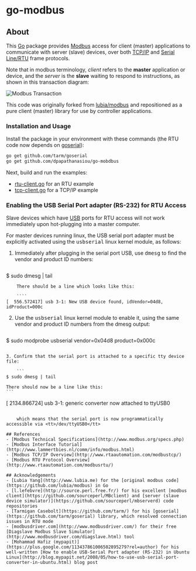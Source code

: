 # go-modbus

## About

This [Go](http://golang.org/) package provides [Modbus](http://en.wikipedia.org/wiki/Modbus) access for client (master) applications to communicate with server (slave) devices, over both [TCP/IP](http://www.modbus.org/docs/Modbus_Messaging_Implementation_Guide_V1_0b.pdf) and [Serial Line/RTU](http://www.modbus.org/docs/Modbus_over_serial_line_V1_02.pdf) frame protocols.

Note that in modbus terminology, _client_ refers to the __master__ application or device, and the _server_ is the __slave__ waiting to respond to instructions, as shown in this transaction diagram:

![Modbus Transaction](http://i.imgur.com/Vgsqrb2.png)

This code was originally forked from [lubia/modbus](https://github.com/lubia/modbus) and repositioned as a pure client (master) library for use by controller applications.

### Installation and Usage

Install the package in your environment with these commands (the RTU code now depends on [goserial](https://github.com/tarm/goserial)):

```sh
go get github.com/tarm/goserial
go get github.com/dpapathanasiou/go-mobdbus
```

Next, build and run the examples:

 * [rtu-client.go](examples/rtu-client.go) for an RTU example
 * [tcp-client.go](examples/tcp-client.go) for a TCP/IP example


### Enabling the USB Serial Port adapter (RS-232) for RTU Access

Slave devices which have [USB](http://en.wikipedia.org/wiki/Usb) ports for RTU access will not work immediately upon hot-plugging into a master computer.

For master devices running linux, the USB serial port adapter must be explicitly activated using the <tt>usbserial</tt> linux kernel module, as follows:

1. Immediately after plugging in the serial port USB, use <tt>dmesg</tt> to find the vendor and product ID numbers:

    ```
$ sudo dmesg | tail
```
    There should be a line which looks like this:
	
	````
[  556.572417] usb 3-1: New USB device found, idVendor=04d8, idProduct=000c
```

2. Use the <tt>usbserial</tt> linux kernel module to enable it, using the same vendor and product ID numbers from the dmesg output:

    ```
$ sudo modprobe usbserial vendor=0x04d8 product=0x000c
```

3. Confirm that the serial port is attached to a specific tty device file:

    ```
$ sudo dmesg | tail
```

    There should now be a line like this:
	```
[ 2134.866724] usb 3-1: generic converter now attached to ttyUSB0
```

    which means that the serial port is now programmatically accessible via <tt>/dev/ttyUSB0</tt>

## References
- [Modbus Technical Specifications](http://www.modbus.org/specs.php)
- [Modbus Interface Tutorial](http://www.lammertbies.nl/comm/info/modbus.html)
- [Modbus TCP/IP Overview](http://www.rtaautomation.com/modbustcp/)
- [Modbus RTU Protocol Overview](http://www.rtaautomation.com/modbusrtu/)

## Acknowledgements
- [Lubia Yang](http://www.lubia.me) for the [original modbus code](https://github.com/lubia/modbus) in Go
- [l.lefebvre](http://source.perl.free.fr/) for his excellent [modbus client](https://github.com/sourceperl/MBclient) and [server (slave device simulator)](https://github.com/sourceperl/mbserverd) code repositories
- [Tarmigan Casebolt](https://github.com/tarm/) for his [goserial](https://github.com/tarm/goserial) library, which resolved connection issues in RTU mode
- [modbusdriver.com](http://www.modbusdriver.com/) for their free [Diagslave Modbus Slave Simulator](http://www.modbusdriver.com/diagslave.html) tool
- [Mohammad Hafiz (mypapit)](https://plus.google.com/113437861006502895279?rel=author) for his well-written [How to enable USB-Serial Port adapter (RS-232) in Ubuntu Linux](http://blog.mypapit.net/2008/05/how-to-use-usb-serial-port-converter-in-ubuntu.html) blog post
